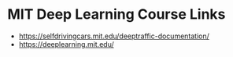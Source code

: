 # MIT Deep Learning Course Links

* https://selfdrivingcars.mit.edu/deeptraffic-documentation/
* https://deeplearning.mit.edu/
